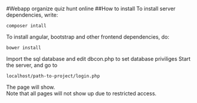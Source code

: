 #Webapp organize quiz hunt online
##How to install
To install server dependencies, write:
```
composer intall
```
To install angular, bootstrap and other frontend dependencies, do:
```
bower install
```
Import the sql database and edit dbcon.php to set database priviliges
Start the server, and go to
```
localhost/path-to-project/login.php
```
The page will show.<br>
Note that all pages will not show up due to restricted access.
